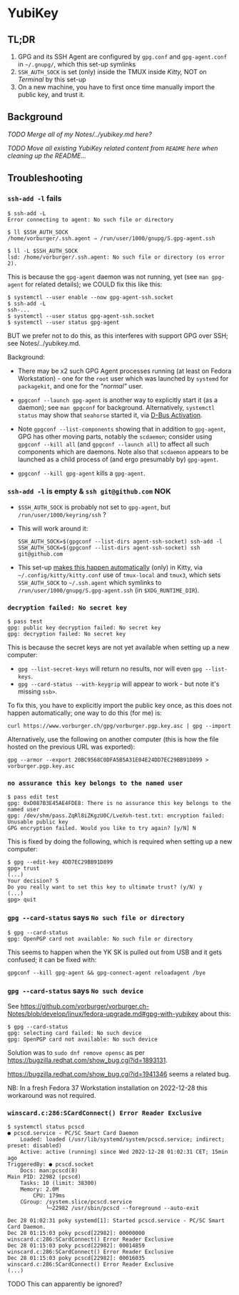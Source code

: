 # YubiKey

## TL;DR

1. GPG and its SSH Agent are configured by `gpg.conf` and `gpg-agent.conf` in `~/.gnupg/`, which this set-up symlinks
2. `SSH_AUTH_SOCK` is set (only) inside the TMUX inside _Kitty,_ NOT on _Terminal_ by this set-up
3. On a new machine, you have to first once time manually import the public key, and trust it.

## Background

_TODO Merge all of my Notes/../yubikey.md here?_

_TODO Move all existing YubiKey related content from `README` here when cleaning up the README..._

## Troubleshooting

### `ssh-add -l` fails

    $ ssh-add -L
    Error connecting to agent: No such file or directory

    $ ll $SSH_AUTH_SOCK
    /home/vorburger/.ssh.agent ⇒ /run/user/1000/gnupg/S.gpg-agent.ssh

    $ ll -L $SSH_AUTH_SOCK
    lsd: /home/vorburger/.ssh.agent: No such file or directory (os error 2).

This is because the `gpg-agent` daemon was not running, yet (see `man gpg-agent` for related details); we COULD fix this like this:

    $ systemctl --user enable --now gpg-agent-ssh.socket
    $ ssh-add -L
    ssh-...
    $ systemctl --user status gpg-agent-ssh.socket
    $ systemctl --user status gpg-agent

BUT we prefer not to do this, as this interferes with support GPG over SSH; see Notes/../yubikey.md.

Background:

* There may be x2 such GPG Agent processes running (at least on Fedora Workstation) - one for the `root` user which was launched by `systemd` for `packagekit`, and one for the _"normal"_ user.

* `gpgconf --launch gpg-agent` is another way to explicitly start it (as a daemon); see `man gpgconf` for background.  Alternatively, `systemctl status` may show that `seahorse` started it, via [D-Bus Activation](https://wiki.gnome.org/HowDoI/DBusApplicationLaunching).

* Note `gpgconf --list-components` showing that in addition to `gpg-agent`, GPG has other moving parts, notably the `scdaemon`; consider using `gpgconf --kill all` (and `gpgconf --launch all`) to affect all such components which are daemons. Note also that `scdaemon` appears to be launched as a child process of (and ergo presumably by) `gpg-agent`.

* `gpgconf --kill gpg-agent` kills a `gpg-agent`.

### `ssh-add -l` is empty & `ssh git@github.com` NOK

* `$SSH_AUTH_SOCK` is probably not set to `gpg-agent`, but `/run/user/1000/keyring/ssh` ?
* This will work around it:

      SSH_AUTH_SOCK=$(gpgconf --list-dirs agent-ssh-socket) ssh-add -l
      SSH_AUTH_SOCK=$(gpgconf --list-dirs agent-ssh-socket) ssh git@github.com

* This set-up [makes this happen automatically](https://github.com/vorburger/vorburger-dotfiles-bin-etc/search?q=SSH_AUTH_SOCK) (only) in Kitty,
  via `~/.config/kitty/kitty.conf` use of `tmux-local` and `tmux3`,
  which sets `SSH_AUTH_SOCK` to `~/.ssh.agent` which symlinks to `/run/user/1000/gnupg/S.gpg-agent.ssh` (in `$XDG_RUNTIME_DIR`).

### `decryption failed: No secret key`

    $ pass test
    gpg: public key decryption failed: No secret key
    gpg: decryption failed: No secret key

This is because the secret keys are not yet available when setting up a new computer:

* `gpg --list-secret-keys` will return no results, nor will even `gpg --list-keys`.
* `gpg --card-status --with-keygrip` will appear to work - but note it's missing `ssb>`.

To fix this, you have to explicitly import the public key once, as this does not happen automatically; one way to do this (for me) is:

    curl https://www.vorburger.ch/gpg/vorburger.pgp.key.asc | gpg --import

Alternatively, use the following on another computer (this is how the file hosted on the previous URL was exported):

    gpg --armor --export 20BC9568C0DFA5B5A31E04E24DD7EC29BB91D899 > vorburger.pgp.key.asc

### `no assurance this key belongs to the named user`

    $ pass edit test
    gpg: 0xD087B3E45AE4FDE8: There is no assurance this key belongs to the named user
    gpg: /dev/shm/pass.ZqRl8iZKgzU0C/LveXvh-test.txt: encryption failed: Unusable public key
    GPG encryption failed. Would you like to try again? [y/N] N

This is fixed by doing the following, which is required when setting up a new computer:

    $ gpg --edit-key 4DD7EC29BB91D899
    gpg> trust
    (...)
    Your decision? 5
    Do you really want to set this key to ultimate trust? (y/N) y
    (...)
    gpg> quit

### `gpg --card-status` says `No such file or directory`

    $ gpg --card-status
    gpg: OpenPGP card not available: No such file or directory

This seems to happen when the YK SK is pulled out from USB and it gets confused; it can be fixed with:

    gpgconf --kill gpg-agent && gpg-connect-agent reloadagent /bye

### `gpg --card-status` says `No such device`

See https://github.com/vorburger/vorburger.ch-Notes/blob/develop/linux/fedora-upgrade.md#gpg-with-yubikey about this:

    $ gpg --card-status
    gpg: selecting card failed: No such device
    gpg: OpenPGP card not available: No such device

Solution was to `sudo dnf remove opensc` as per https://bugzilla.redhat.com/show_bug.cgi?id=1893131.

https://bugzilla.redhat.com/show_bug.cgi?id=1941346 seems a related bug.

NB: In a fresh Fedora 37 Workstation installation on 2022-12-28 this workaround was not required.

### `winscard.c:286:SCardConnect() Error Reader Exclusive`

    $ systemctl status pcscd
    ● pcscd.service - PC/SC Smart Card Daemon
        Loaded: loaded (/usr/lib/systemd/system/pcscd.service; indirect; preset: disabled)
        Active: active (running) since Wed 2022-12-28 01:02:31 CET; 15min ago
    TriggeredBy: ● pcscd.socket
        Docs: man:pcscd(8)
    Main PID: 22982 (pcscd)
        Tasks: 10 (limit: 38300)
        Memory: 2.0M
            CPU: 179ms
        CGroup: /system.slice/pcscd.service
                └─22982 /usr/sbin/pcscd --foreground --auto-exit

    Dec 28 01:02:31 poky systemd[1]: Started pcscd.service - PC/SC Smart Card Daemon.
    Dec 28 01:15:03 poky pcscd[22982]: 00000000 winscard.c:286:SCardConnect() Error Reader Exclusive
    Dec 28 01:15:03 poky pcscd[22982]: 00014859 winscard.c:286:SCardConnect() Error Reader Exclusive
    Dec 28 01:15:03 poky pcscd[22982]: 00016035 winscard.c:286:SCardConnect() Error Reader Exclusive
    (...)

TODO This can apparently be ignored?
